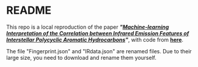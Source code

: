# README

This repo is a local reproduction of the paper ***"[Machine-learning Interpretation of the Correlation between Infrared Emission Features of Interstellar Polycyclic Aromatic Hydrocarbons](https://iopscience.iop.org/article/10.3847/1538-4357/ac2c78)"***, with code from **[here](https://zenodo.org/records/5513073)**.

The file "Fingerprint.json" and "IRdata.json" are renamed files.
Due to their large size, you need to download and rename them yourself.
